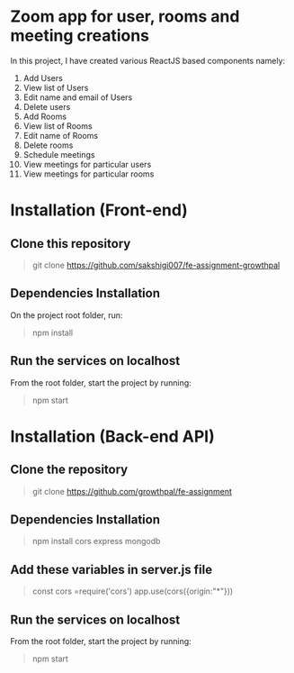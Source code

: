 # Zoom app for user, rooms and meeting creations
In this project, I have created various ReactJS based components namely:
1. Add Users
2.  View list of Users
3. Edit name and email of Users
4. Delete users
5. Add Rooms
6. View list of Rooms
7. Edit name of Rooms
8. Delete rooms
9. Schedule meetings
10. View meetings for particular users
11. View meetings for particular rooms

# Installation (Front-end)

## Clone this repository
> git clone https://github.com/sakshigi007/fe-assignment-growthpal

## Dependencies Installation
On the project root folder, run:
> npm install

## Run the services on localhost
From the root folder, start the project by running:
> npm start

# Installation (Back-end API)

## Clone the repository
> git clone https://github.com/growthpal/fe-assignment

## Dependencies Installation
> npm install cors express mongodb

## Add these variables in server.js file
> const cors =require('cors')
> app.use(cors({origin:"*"}))

## Run the services on localhost
From the root folder, start the project by running:
> npm start

